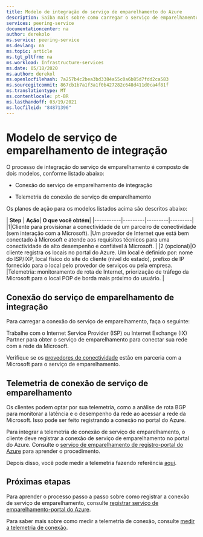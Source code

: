 ```yaml
---
title: Modelo de integração do serviço de emparelhamento do Azure
description: Saiba mais sobre como carregar o serviço de emparelhamento do Azure
services: peering-service
documentationcenter: na
author: derekolo
ms.service: peering-service
ms.devlang: na
ms.topic: article
ms.tgt_pltfrm: na
ms.workload: Infrastructure-services
ms.date: 05/18/2020
ms.author: derekol
ms.openlocfilehash: 7a257b4c2bea3bd3384a55c0a6b85d7fdd2ca583
ms.sourcegitcommit: 867cb1b7a1f3a1f0b427282c648d411d0ca4f81f
ms.translationtype: MT
ms.contentlocale: pt-BR
ms.lasthandoff: 03/19/2021
ms.locfileid: "84871396"
---
```

# <a name="onboarding-peering-service-model"></a>Modelo de serviço de emparelhamento de integração

O processo de integração do serviço de emparelhamento é composto de dois modelos, conforme listado abaixo:

 - Conexão do serviço de emparelhamento de integração

 - Telemetria de conexão de serviço de emparelhamento

Os planos de ação para os modelos listados acima são descritos abaixo:

| **Step** | **Ação**| **O que você obtém**|
|-----------|---------|---------|---------|
|1|Cliente para provisionar a conectividade de um parceiro de conectividade (sem interação com a Microsoft). |Um provedor de Internet que está bem conectado à Microsoft e atende aos requisitos técnicos para uma conectividade de alto desempenho e confiável à Microsoft.  |
|2 (opcional)|O cliente registra os locais no portal do Azure. Um local é definido por: nome do ISP/IXP, local físico do site do cliente (nível do estado), prefixo de IP fornecido para o local pelo provedor de serviços ou pela empresa.  |Telemetria: monitoramento de rota de Internet, priorização de tráfego da Microsoft para o local POP de borda mais próximo do usuário. |



## <a name="onboarding-peering-service-connection"></a>Conexão do serviço de emparelhamento de integração

Para carregar a conexão do serviço de emparelhamento, faça o seguinte:

Trabalhe com o Internet Service Provider (ISP) ou Internet Exchange (IX) Partner para obter o serviço de emparelhamento para conectar sua rede com a rede da Microsoft.

Verifique se os [provedores de conectividade](location-partners.md) estão em parceria com a Microsoft para o serviço de emparelhamento. 

## <a name="onboarding-peering-service-connection-telemetry"></a>Telemetria de conexão de serviço de emparelhamento

Os clientes podem optar por sua telemetria, como a análise de rota BGP para monitorar a latência e o desempenho da rede ao acessar a rede da Microsoft. Isso pode ser feito registrando a conexão no portal do Azure.

Para integrar a telemetria de conexão de serviço de emparelhamento, o cliente deve registrar a conexão de serviço de emparelhamento no portal do Azure. Consulte o [serviço de emparelhamento de registro-portal do Azure](azure-portal.md) para aprender o procedimento.

Depois disso, você pode medir a telemetria fazendo referência [aqui](measure-connection-telemetry.md).

## <a name="next-steps"></a>Próximas etapas

Para aprender o processo passo a passo sobre como registrar a conexão de serviço de emparelhamento, consulte [registrar serviço de emparelhamento-portal do Azure](azure-portal.md).

Para saber mais sobre como medir a telemetria de conexão, consulte [medir a telemetria de conexão](measure-connection-telemetry.md).
